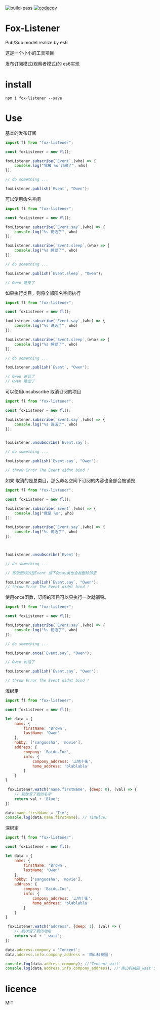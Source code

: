 ![build-pass](https://api.travis-ci.org/bilibiliou/fox-listener.svg?branch=master) [![codecov](https://codecov.io/gh/NumerHero/fox-listener/branch/master/graph/badge.svg)](https://codecov.io/gh/bilibiliou/fox-listener)

# Fox-Listener 

Pub/Sub model realize by es6

这是一个小小的工具项目

发布订阅模式(观察者模式)的 es6实现


# install

```
npm i fox-listener --save
```

# Use

基本的发布订阅

```js
import fl from "fox-listener";

const foxListener = new fl();

foxListener.subscribe(`Event`,(who) => {
    console.log("我被 %s 订阅了", who)
});

// do something ...

foxListener.publish(`Event`, "Owen");
```

可以使用命名空间

```js
import fl from "fox-listener";

const foxListener = new fl();

foxListener.subscribe(`Event.say`,(who) => {
    console.log("%s 说话了", who)
});

foxListener.subscribe(`Event.sleep`,(who) => {
    console.log("%s 睡觉了", who)
});

// do something ...

foxListener.publish(`Event.sleep`, "Owen");

// Owen 睡觉了
```

如果执行类目，则将全部匿名空间执行

```js
import fl from "fox-listener";

const foxListener = new fl();

foxListener.subscribe(`Event.say`,(who) => {
    console.log("%s 说话了", who)
});

foxListener.subscribe(`Event.sleep`,(who) => {
    console.log("%s 睡觉了", who)
});

// do something ...

foxListener.publish(`Event`, "Owen");

// Owen 说话了
// Owen 睡觉了
```

可以使用unsubscribe 取消订阅的项目

```js
import fl from "fox-listener";

const foxListener = new fl();

foxListener.subscribe(`Event.say`,(who) => {
    console.log("%s 说话了", who)
});


foxListener.unsubscribe(`Event.say`);

// do something ...

foxListener.publish(`Event.say`, "Owen");

// throw Error The Event didnt bind !
```

如果 取消的是总类目，那么命名空间下订阅的内容也全部会被销毁

```js
import fl from "fox-listener";

const foxListener = new fl();

foxListener.subscribe(`Event`,(who) => {
    console.log("我是 %s", who)
});

foxListener.subscribe(`Event.say`,(who) => {
    console.log("%s 说话了", who)
});



foxListener.unsubscribe(`Event`);

// do something ...

// 即使删除的是Event 旗下的say类也会被删除清空

foxListener.publish(`Event.say`, "Owen");
// throw Error The Event didnt bind !
```


使用once函数，订阅的项目可以只执行一次就销毁。

```js
import fl from "fox-listener";

const foxListener = new fl();

foxListener.subscribe(`Event.say`,(who) => {
    console.log("%s 说话了", who)
});

// do something ...

foxListener.once(`Event.say`, "Owen");

// Owen 说话了

foxListener.publish(`Event.say`, "Owen");

// throw Error The Event didnt bind !
```

浅绑定
```js
import fl from "fox-listener";

const foxListener = new fl();

let data = {
    name: {
        firstName: 'Brown',
        lastName: 'Owen'
    },
    hobby: ['sanguosha', 'movie'],
    address: {
        compony: 'Baidu.Inc',
        info: {
            compony_address: '上地十街',
            home_address: 'blablabla'
        }
    }
}

 foxListener.watch('name.firstName', {deep: 0}, (val) => {
    // 我改变了我的名字
    return val + 'Blue';
})

data.name.firstName = 'Tim';
console.log(data.name.firstName); // TimBlue;
```

深绑定
```js
import fl from "fox-listener";

const foxListener = new fl();

let data = {
    name: {
        firstName: 'Brown',
        lastName: 'Owen'
    },
    hobby: ['sanguosha', 'movie'],
    address: {
        compony: 'Baidu.Inc',
        info: {
            compony_address: '上地十街',
            home_address: 'blablabla'
        }
    }
}

 foxListener.watch('address', {deep: 1}, (val) => {
    // 我改变了我的地址
    return val + '_wait';
})

data.address.compony = 'Tencent';
data.address.info.compony_address = '南山科技园';

console.log(data.address.compony); //'Tencent_wait'
console.log(data.address.info.compony_address); //'南山科技园_wait';
```

# licence

MIT
